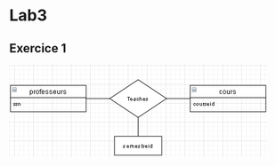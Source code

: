 # Lab3

## Exercice 1

![ERD1](https://github.com/Rjvsydroy/csi2532_playground/blob/lab03/db/screenshotLab3_ex1.png)


